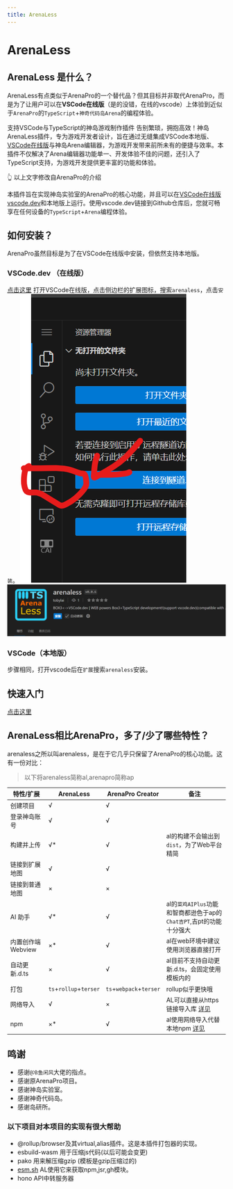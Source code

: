 ```yaml
---
title: ArenaLess
---
```

# ArenaLess

## ArenaLess 是什么？
ArenaLess有点类似于ArenaPro的一个替代品？但其目标并非取代ArenaPro，而是为了让用户可以在**VSCode在线版**（是的没错，在线的vscode）上体验到近似于`ArenaPro`的`TypeScript`+`神奇代码岛Arena`的编程体验。

支持VSCode与TypeScript的神岛游戏制作插件
告别繁琐，拥抱高效！神岛ArenaLess插件，专为游戏开发者设计，旨在通过无缝集成VSCode本地版、[VSCode在线版](https://vscode.dev)与神岛Arena编辑器，为游戏开发带来前所未有的便捷与效率。本插件不仅解决了Arena编辑器功能单一、开发体验不佳的问题，还引入了TypeScript支持，为游戏开发提供更丰富的功能和体验。

👆 以上文字修改自ArenaPro的介绍

本插件旨在实现神岛实验室的ArenaPro的核心功能，并且可以在[VSCode在线版 vscode.dev](https://vscode.dev)和本地版上运行。使用vscode.dev链接到Github仓库后，您就可畅享在任何设备的`TypeScript`+`Arena`编程体验。

## 如何安装？
ArenaPro虽然目标是为了在VSCode在线版中安装，但依然支持本地版。
### VSCode.dev （在线版）
[点击这里](https://vscode.dev) 打开VSCode在线版，点击侧边栏的扩展图标，搜索`arenaless`，点击`安装`。
![1723713307951](index/1723713307951.png)
![1723713339681](index/1723713339681.png)
### VSCode（本地版）
步骤相同，打开vscode后在`扩展`搜索`arenaless`安装。

## 快速入门
[点击这里](/docs/arenaless/quickstart.md)

## ArenaLess相比ArenaPro，多了/少了哪些特性？
arenaless之所以叫arenaless，是在于它几乎只保留了ArenaPro的核心功能。这有一份对比：

> 以下将arenaless简称al,arenapro简称ap

| 特性/扩展 | ArenaLess | ArenaPro Creator | 备注 |
| --- | --- | --- | --- |
| 创建项目 | √ | √ | |
| 登录神岛账号 | √ | √ | |
| 构建并上传 | √* | √ | al的构建不会输出到`dist`，为了Web平台精简
| 链接到扩展地图 | √ | √ | | 
| 链接到普通地图 | × | × | |
| AI 助手 | √* | √ | al的`菜鸡AIPlus`功能和智商都逊色于ap的`Chat吉PT`,吉pt的功能十分强大 |
| 内置创作端Webview | ×* | √ | al在web环境中建议使用浏览器直接打开 | |
| 自动更新.d.ts | × | √ | al目前不支持自动更新.d.ts，会固定使用模板内的 | |
| 打包 | `ts`+`rollup`+`terser` | `ts`+`webpack`+`terser` | rollup似乎更快哦 |
| 网络导入 | √ | × | AL可以直接从https链接导入库 [详见](/docs/arenaless/FAQ#我想用npm的包怎么办) |
| npm | ×* | √ | al使用网络导入代替本地npm [详见](/docs/arenaless/FAQ#我想用npm的包怎么办) |

## 鸣谢
- 感谢`@冷鱼闲风`大佬的指点。
- 感谢原ArenaPro项目。
- 感谢神岛实验室。
- 感谢神奇代码岛。
- 感谢岛研所。
### 以下项目对本项目的实现有很大帮助
- @rollup/browser及其virtual,alias插件。这是本插件打包器的实现。
- esbuild-wasm 用于压缩js代码(以后可能会变更)
- pako 用来解压缩gzip (模板是gzip压缩过的)
- [esm.sh](https://esm.sh) AL使用它来获取npm,jsr,gh模块。
- hono API中转服务器